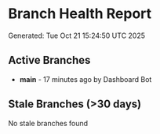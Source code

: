 # Branch Health Report
Generated: Tue Oct 21 15:24:50 UTC 2025

## Active Branches
- **main** - 17 minutes ago by Dashboard Bot

## Stale Branches (>30 days)
No stale branches found
